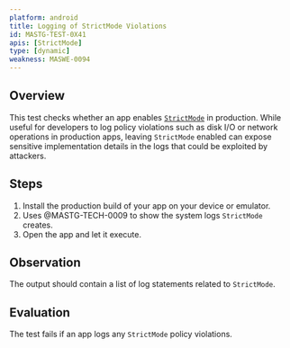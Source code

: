 ```yaml
---
platform: android
title: Logging of StrictMode Violations
id: MASTG-TEST-0X41
apis: [StrictMode]
type: [dynamic]
weakness: MASWE-0094
---
```


## Overview

This test checks whether an app enables [`StrictMode`](../../../0x05i-Testing-Code-Quality-and-Build-Settings/#strictmode) in production. While useful for developers to log policy violations such as disk I/O or network operations in production apps, leaving `StrictMode` enabled can expose sensitive implementation details in the logs that could be exploited by attackers.

## Steps

1. Install the production build of your app on your device or emulator.
2. Uses @MASTG-TECH-0009 to show the system logs `StrictMode` creates.
3. Open the app and let it execute.

## Observation

The output should contain a list of log statements related to `StrictMode`.

## Evaluation

The test fails if an app logs any `StrictMode` policy violations.

